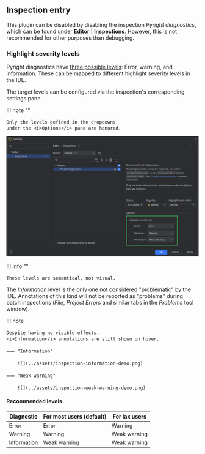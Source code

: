 ## Inspection entry

This plugin can be disabled by disabling
the inspection <i>Pyright diagnostics</i>,
which can be found under <b>Editor</b> | <b>Inspections</b>.
However, this is not recommended for other purposes than debugging.


### Highlight severity levels

Pyright diagnostics have [three possible levels][1]:
Error, warning, and information.
These can be mapped to different highlight severity levels in the IDE.

The target levels can be configured via
the inspection's corresponding settings pane.

!!! note ""

    Only the levels defined in the dropdowns
    under the <i>Options</i> pane are honored.

![](../assets/inspection-highlight-severity-levels.png)

!!! info ""

    These levels are semantical, not visual.

The <i>Information</i> level is the only one not considered
"problematic" by the IDE. Annotations of this kind
will not be reported as "problems" during batch inspections
(<i>File</i>, <i>Project Errors</i> and similar tabs in
the <i>Problems</i> tool window).

!!! note

    Despite having no visible effects,
    <i>Information</i> annotations are still shown on hover.

    === "Information"

        ![](../assets/inspection-information-demo.png)

    === "Weak warning"

        ![](../assets/inspection-weak-warning-demo.png)


#### Recommended levels

| Diagnostic  | For most users (default) | For lax users |
|-------------|--------------------------|---------------|
| Error       | Error                    | Warning       |
| Warning     | Warning                  | Weak warning  |
| Information | Weak warning             | Weak warning  |


  [1]: https://microsoft.github.io/pyright/#/configuration?id=type-check-diagnostics-settings
